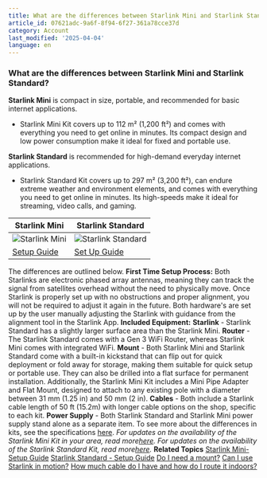 ```yaml
---
title: What are the differences between Starlink Mini and Starlink Standard?
article_id: 07621adc-9a6f-8f94-6f27-361a78cce37d
category: Account
last_modified: '2025-04-04'
language: en
---
```


### What are the differences between Starlink Mini and Starlink Standard?
**Starlink Mini** is compact in size, portable, and recommended for basic internet applications.
  * Starlink Mini Kit covers up to 112 m² (1,200 ft²) and comes with everything you need to get online in minutes. Its compact design and low power consumption make it ideal for fixed and portable use.


**Starlink Standard** is recommended for high-demand everyday internet applications.
  * Starlink Standard Kit covers up to 297 m² (3,200 ft²), can endure extreme weather and environment elements, and comes with everything you need to get online in minutes. Its high-speeds make it ideal for streaming, video calls, and gaming.

Starlink Mini | Starlink Standard  
---|---  
![Starlink Mini](https://www.starlink.com/public-files/Starlink_Mini_500x500.png) | ![Starlink Standard](https://www.starlink.com/public-files/Starlink_Standard_Hero_500x500.png)  
[Setup Guide](https://www.starlink.com/support/article/<https:/support.starlink.com/?topic=2ac9f147-2938-d97b-5a39-bd1fc7f6fa10>) | [Set Up Guide](https://www.starlink.com/support/article/<https:/support.starlink.com/?topic=412a70ca-0d9a-813e-b18f-75c36b84ec06>)  
The differences are outlined below.
**First Time Setup Process:** Both Starlinks are electronic phased array antennas, meaning they can track the signal from satellites overhead without the need to physically move. Once Starlink is properly set up with no obstructions and proper alignment, you will not be required to adjust it again in the future. Both hardware's are set up by the user manually adjusting the Starlink with guidance from the alignment tool in the Starlink App. 
**Included Equipment:**
**Starlink** - Starlink Standard has a slightly larger surface area than the Starlink Mini.
**Router** - The Starlink Standard comes with a Gen 3 WiFi Router, whereas Starlink Mini comes with integrated WiFi.
**Mount** - Both Starlink Mini and Starlink Standard come with a built-in kickstand that can flip out for quick deployment or fold away for storage, making them suitable for quick setup or portable use. They can also be drilled into a flat surface for permanent installation. Additionally, the Starlink Mini Kit includes a Mini Pipe Adapter and Flat Mount, designed to attach to any existing pole with a diameter between 31 mm (1.25 in) and 50 mm (2 in).
**Cables** - Both include a Starlink cable length of 50 ft (15.2m) with longer cable options on the shop, specific to each kit.
**Power Supply** - Both Starlink Standard and Starlink Mini power supply stand alone as a separate item.
To see more about the differences in kits, see the specifications [here](https://www.starlink.com/support/article/<https:/www.starlink.com/specifications?spec=4>). 
_For updates on the availability of the Starlink Mini Kit in your area, read more[here](https://www.starlink.com/support/article/<https:/support.starlink.com/?topic=c086c0c8-78b7-421e-20b9-40f0084d1926>)._
_For updates on the availability of the Starlink Standard Kit, read more[here](https://www.starlink.com/support/article/<https:/support.starlink.com/?topic=07e361fd-0df7-50ed-0287-642e86b4eb17>)._
**Related Topics**
[Starlink Mini- Setup Guide](https://www.starlink.com/support/article/<https:/www.starlink.com/public-files/installation_guide_mini_kit.pdf>)
[Starlink Standard - Setup Guide](https://www.starlink.com/support/article/<https:/support.starlink.com/?topic=412a70ca-0d9a-813e-b18f-75c36b84ec06>)
[Do I need a mount?](https://www.starlink.com/support/article/<https:/support.starlink.com/?topic=b9532240-605d-a5b5-4859-f558f1e0cc97>)
[Can I use Starlink in motion?](https://www.starlink.com/support/article/<https:/support.starlink.com/?topic=50e933eb-54f5-1a77-cc85-c6c8325564cf>)
[How much cable do I have and how do I route it indoors?](https://www.starlink.com/support/article/<https:/support.starlink.com/?topic=a9ce50c2-5b2e-46d8-2b21-90a7a1713f52>)